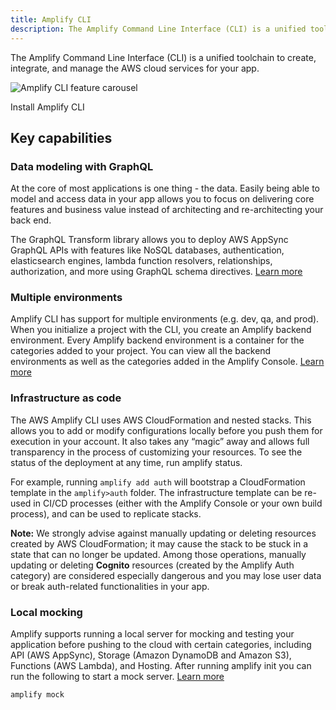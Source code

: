 ```yaml
---
title: Amplify CLI
description: The Amplify Command Line Interface (CLI) is a unified toolchain to create, integrate, and manage the AWS cloud services for your app. The Amplify CLI makes it easy to provision a cloud backend with features such as Authentication, APIs (REST and GraphQL), Storage, Functions and Hosting.
---
```


The Amplify Command Line Interface (CLI) is a unified toolchain to create, integrate, and manage the AWS cloud services for your app. 

![Amplify CLI feature carousel](~/assets/cli-b-roll.gif)

<docs-internal-link-button href="~/cli/start/install.md">
  <span slot="text">Install Amplify CLI</span>
</docs-internal-link-button>

## Key capabilities

### Data modeling with GraphQL
At the core of most applications is one thing - the data. Easily being able to model and access data in your app allows you to focus on delivering core features and business value instead of architecting and re-architecting your back end.

The GraphQL Transform library allows you to deploy AWS AppSync GraphQL APIs with features like NoSQL databases, authentication, elasticsearch engines, lambda function resolvers, relationships, authorization, and more using GraphQL schema directives. [Learn more](~/cli/graphql-transformer/overview.md)

### Multiple environments

Amplify CLI has support for multiple environments (e.g. dev, qa, and prod). When you initialize a project with the CLI, you create an Amplify backend environment. Every Amplify backend environment is a container for the categories added to your project. You can view all the backend environments as well as the categories added in the Amplify Console. [Learn more](~/cli/teams/overview.md)

### Infrastructure as code

The AWS Amplify CLI uses AWS CloudFormation and nested stacks. This allows you to add or modify configurations locally before you push them for execution in your account. It also takes any “magic” away and allows full transparency in the process of customizing your resources. To see the status of the deployment at any time, run amplify status.

For example, running `amplify add auth` will bootstrap a CloudFormation template in the `amplify>auth` folder. The infrastructure template can be re-used in CI/CD processes (either with the Amplify Console or your own build process), and can be used to replicate stacks.

**Note:** We strongly advise against manually updating or deleting resources created by AWS CloudFormation; it may cause the stack to be stuck in a state that can no longer be updated. Among those operations, manually updating or deleting **Cognito** resources (created by the Amplify Auth category) are considered especially dangerous and you may lose user data or break auth-related functionalities in your app.

### Local mocking 

Amplify supports running a local server for mocking and testing your application before pushing to the cloud with certain categories, including API (AWS AppSync), Storage (Amazon DynamoDB and Amazon S3), Functions (AWS Lambda), and Hosting. After running amplify init you can run the following to start a mock server. [Learn more](~/cli/usage/mock.md)

```
amplify mock
```
